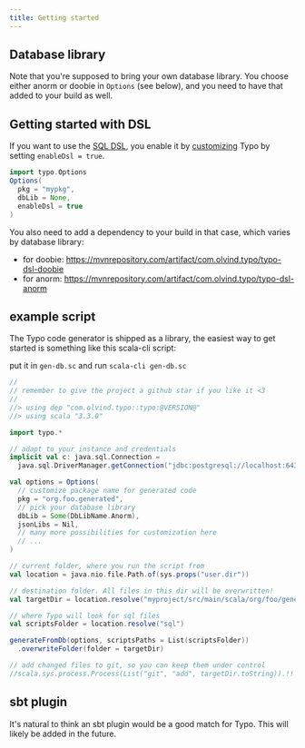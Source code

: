 ```yaml
---
title: Getting started
---
```


## Database library
Note that you're supposed to bring your own database library. You choose either anorm or doobie in `Options` (see below),
and you need to have that added to your build as well.

## Getting started with DSL

If you want to use the [SQL DSL](what-is/dsl.md), you enable it by [customizing](customization/overview.md) Typo by setting `enableDsl = true`.

```scala mdoc:silent
import typo.Options
Options(
  pkg = "mypkg",
  dbLib = None,
  enableDsl = true
)
```

You also need to add a dependency to your build in that case, which varies by database library:
- for doobie: https://mvnrepository.com/artifact/com.olvind.typo/typo-dsl-doobie
- for anorm: https://mvnrepository.com/artifact/com.olvind.typo/typo-dsl-anorm

## example script

The Typo code generator is shipped as a library, the easiest way to get started is something like this scala-cli script:

put it in `gen-db.sc` and run `scala-cli gen-db.sc`

```scala mdoc:silent
//
// remember to give the project a github star if you like it <3
//
//> using dep "com.olvind.typo::typo:@VERSION@"
//> using scala "3.3.0"

import typo.*

// adapt to your instance and credentials
implicit val c: java.sql.Connection =
  java.sql.DriverManager.getConnection("jdbc:postgresql://localhost:6432/postgres?user=postgres&password=password")

val options = Options(
  // customize package name for generated code
  pkg = "org.foo.generated",
  // pick your database library
  dbLib = Some(DbLibName.Anorm),
  jsonLibs = Nil,
  // many more possibilities for customization here
  // ...
)

// current folder, where you run the script from
val location = java.nio.file.Path.of(sys.props("user.dir"))

// destination folder. All files in this dir will be overwritten!
val targetDir = location.resolve("myproject/src/main/scala/org/foo/generated")

// where Typo will look for sql files
val scriptsFolder = location.resolve("sql")

generateFromDb(options, scriptsPaths = List(scriptsFolder))
  .overwriteFolder(folder = targetDir)

// add changed files to git, so you can keep them under control
//scala.sys.process.Process(List("git", "add", targetDir.toString)).!!
```

## sbt plugin

It's natural to think an sbt plugin would be a good match for Typo. This will likely be added in the future.
